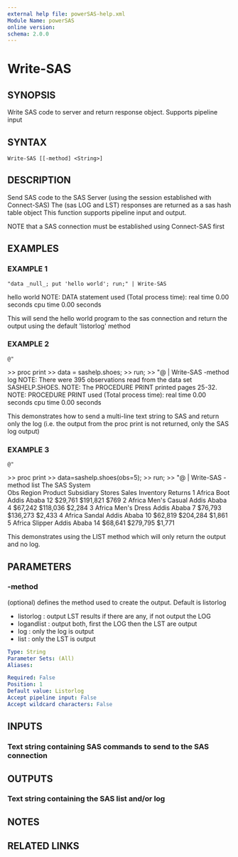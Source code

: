 ```yaml
---
external help file: powerSAS-help.xml
Module Name: powerSAS
online version:
schema: 2.0.0
---
```


# Write-SAS

## SYNOPSIS
Write SAS code to server and return response object.
Supports pipeline input

## SYNTAX

```
Write-SAS [[-method] <String>]
```

## DESCRIPTION
Send SAS code to the SAS Server (using the session established with Connect-SAS)
The (sas LOG and LST) responses are returned as a sas hash table object 
This function supports pipeline input and output.

NOTE that a SAS connection must be established using Connect-SAS first

## EXAMPLES

### EXAMPLE 1
```
"data _null_; put 'hello world'; run;" | Write-SAS
```

hello world
NOTE: DATA statement used (Total process time):
      real time           0.00 seconds
      cpu time            0.00 seconds

This will send the hello world program to the sas connection and return the
output using the default 'listorlog' method

### EXAMPLE 2
```
@"
```

\>\> proc print
\>\>   data = sashelp.shoes;
\>\> run;
\>\> "@ | Write-SAS -method log
NOTE: There were 395 observations read from the data set SASHELP.SHOES.
NOTE: The PROCEDURE PRINT printed pages 25-32.
NOTE: PROCEDURE PRINT used (Total process time):
      real time           0.00 seconds
      cpu time            0.00 seconds

This demonstrates how to send a multi-line text string to SAS and return only the log
(i.e.
the output from the proc print is not returned, only the SAS log output)

### EXAMPLE 3
```
@"
```

\>\> proc print
\>\>   data=sashelp.shoes(obs=5);
\>\> run;
\>\> "@ | Write-SAS -method list
                                            The SAS System                        
Obs    Region    Product         Subsidiary     Stores           Sales       Inventory         Returns
  1    Africa    Boot            Addis Ababa      12           $29,761        $191,821            $769
  2    Africa    Men's Casual    Addis Ababa       4           $67,242        $118,036          $2,284
  3    Africa    Men's Dress     Addis Ababa       7           $76,793        $136,273          $2,433
  4    Africa    Sandal          Addis Ababa      10           $62,819        $204,284          $1,861
  5    Africa    Slipper         Addis Ababa      14           $68,641        $279,795          $1,771

This demonstrates using the LIST method which will only return the output and no log.

## PARAMETERS

### -method
(optional) defines the method used to create the output.
Default is listorlog
- listorlog  : output LST results if there are any, if not output the LOG
- logandlist : output both, first the LOG then the LST are output
- log        : only the log is output
- list       : only the LST is output

```yaml
Type: String
Parameter Sets: (All)
Aliases:

Required: False
Position: 1
Default value: Listorlog
Accept pipeline input: False
Accept wildcard characters: False
```

## INPUTS

### Text string containing SAS commands to send to the SAS connection
## OUTPUTS

### Text string containing the SAS list and/or log
## NOTES

## RELATED LINKS
